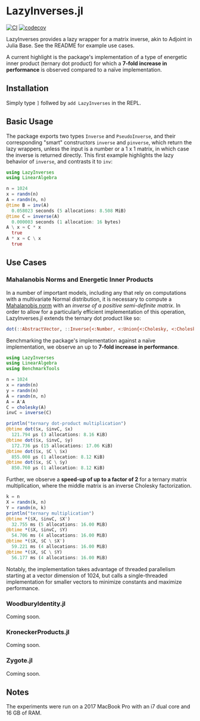 # LazyInverses.jl
[![CI](https://github.com/SebastianAment/LazyInverses.jl/actions/workflows/CI.yml/badge.svg)](https://github.com/SebastianAment/LazyInverses.jl/actions/workflows/CI.yml)
[![codecov](https://codecov.io/gh/SebastianAment/LazyInverses.jl/branch/main/graph/badge.svg?token=6OW6Q25C60)](https://codecov.io/gh/SebastianAment/LazyInverses.jl)

LazyInverses provides a lazy wrapper for a matrix inverse, akin to Adjoint in Julia Base.
See the README for example use cases.

A current highlight is
the package's implementation of a type of energetic inner product (ternary dot product)
for which a **7-fold increase in performance** is observed compared to a naïve implementation.

## Installation

Simply type `]` follwed by `add LazyInverses` in the REPL.

## Basic Usage

The package exports two types `Inverse` and `PseudoInverse`,
and their corresponding "smart" constructors `inverse` and `pinverse`, which
return the lazy wrappers, unless the input is a number or a 1 x 1 matrix, in which case the inverse is returned directly.
This first example highlights the lazy behavior of `inverse`, and contrasts it to `inv`:
```julia
using LazyInverses
using LinearAlgebra

n = 1024
x = randn(n)
A = randn(n, n)
@time B = inv(A)
  0.058023 seconds (5 allocations: 8.508 MiB)
@time C = inverse(A)
  0.000003 seconds (1 allocation: 16 bytes)
A \ x ≈ C * x
  true
A * x ≈ C \ x
  true
```

## Use Cases

### Mahalanobis Norms and Energetic Inner Products
In a number of important models, including any that rely on computations with a multivariate Normal distribution,
it is necessary to compute a [Mahalanobis norm](https://en.wikipedia.org/wiki/Mahalanobis_distance) with an *inverse of a positive semi-definite matrix*.
In order to allow for a particularly efficient implementation of this operation,
LazyInverses.jl extends the ternary dot product like so:
```julia
dot(::AbstractVector, ::Inverse{<:Number, <:Union{<:Cholesky, <:CholeskyPivoted}}, ::AbstractVector)
```
Benchmarking the package's implementation against a naïve implementation,
we observe an up to **7-fold increase in performance**.
```julia
using LazyInverses
using LinearAlgebra
using BenchmarkTools

n = 1024
x = randn(n)
y = randn(n)
A = randn(n, n)
A = A'A
C = cholesky(A)
invC = inverse(C)

println("ternary dot-product multiplication")
@btime dot($x, $invC, $x)
  121.794 μs (3 allocations: 8.16 KiB)
@btime dot($x, $invC, $y)
  172.736 μs (15 allocations: 17.06 KiB)
@btime dot($x, $C \ $x)
  855.008 μs (1 allocation: 8.12 KiB)
@btime dot($x, $C \ $y)
  850.760 μs (1 allocation: 8.12 KiB)
```

Further, we observe a **speed-up of up to a factor of 2** for a ternary matrix multiplication,
where the middle matrix is an inverse Cholesky factorization.
```julia
k = n
X = randn(k, n)
Y = randn(n, k)
println("ternary multiplication")
@btime *($X, $invC, $X')
  32.755 ms (5 allocations: 16.00 MiB)
@btime *($X, $invC, $Y)
  54.706 ms (4 allocations: 16.00 MiB)
@btime *($X, $C \ $X')
  59.221 ms (4 allocations: 16.00 MiB)
@btime *($X, $C \ $Y)
  56.177 ms (4 allocations: 16.00 MiB)
```
Notably, the implementation takes advantage of threaded parallelism starting at a vector dimension of 1024,
but calls a single-threaded implementation for smaller vectors to minimize constants and maximize performance.

### WoodburyIdentity.jl
Coming soon.

### KroneckerProducts.jl
Coming soon.

### Zygote.jl
Coming soon.

## Notes
The experiments were run on a 2017 MacBook Pro with an i7 dual core and 16 GB of RAM.
